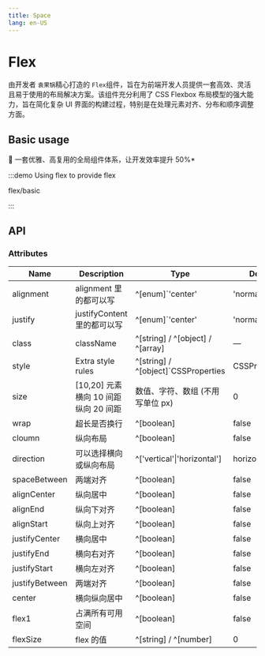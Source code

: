 ```yaml
---
title: Space
lang: en-US
---
```


<!-- @format -->

# Flex

由开发者 `袁果锅`精心打造的 `Flex`组件，旨在为前端开发人员提供一套高效、灵活且易于使用的布局解决方案。该组件充分利用了 CSS Flexbox 布局模型的强大能力，旨在简化复杂 UI 界面的构建过程，特别是在处理元素对齐、分布和顺序调整方面。

## Basic usage

🌟 一套优雅、高复用的全局组件体系，让开发效率提升 50%\*

:::demo Using flex to provide flex

flex/basic

:::

## API

### Attributes

| Name           | Description                          | Type                                | Default         |
| -------------- | ------------------------------------ | ----------------------------------- | --------------- |
| alignment      | alignment 里的都可以写               | ^[enum]`'center'                    | 'normal'        |
| justify        | justifyContent 里的都可以写          | ^[enum]`'center'                    | 'normal'        |
| class          | className                            | ^[string] / ^[object] / ^[array]    | —               |
| style          | Extra style rules                    | ^[string] / ^[object]`CSSProperties | CSSProperties[] |
| size           | [10,20] 元素横向 10 间距纵向 20 间距 | 数值、字符、数组 (不用写单位 px)    | 0               |
| wrap           | 超长是否换行                         | ^[boolean]                          | false           |
| cloumn         | 纵向布局                             | ^[boolean]                          | false           |
| direction      | 可以选择横向或纵向布局               | ^['vertical'\|'horizontal']         | horizontal      |
| spaceBetween   | 两端对齐                             | ^[boolean]                          | false           |
| alignCenter    | 纵向居中                             | ^[boolean]                          | false           |
| alignEnd       | 纵向下对齐                           | ^[boolean]                          | false           |
| alignStart     | 纵向上对齐                           | ^[boolean]                          | false           |
| justifyCenter  | 横向居中                             | ^[boolean]                          | false           |
| justifyEnd     | 横向右对齐                           | ^[boolean]                          | false           |
| justifyStart   | 横向左对齐                           | ^[boolean]                          | false           |
| justifyBetween | 两端对齐                             | ^[boolean]                          | false           |
| center         | 横向纵向居中                         | ^[boolean]                          | false           |
| flex1          | 占满所有可用空间                     | ^[boolean]                          | false           |
| flexSize       | flex 的值                            | ^[string] / ^[number]               | 0               |
